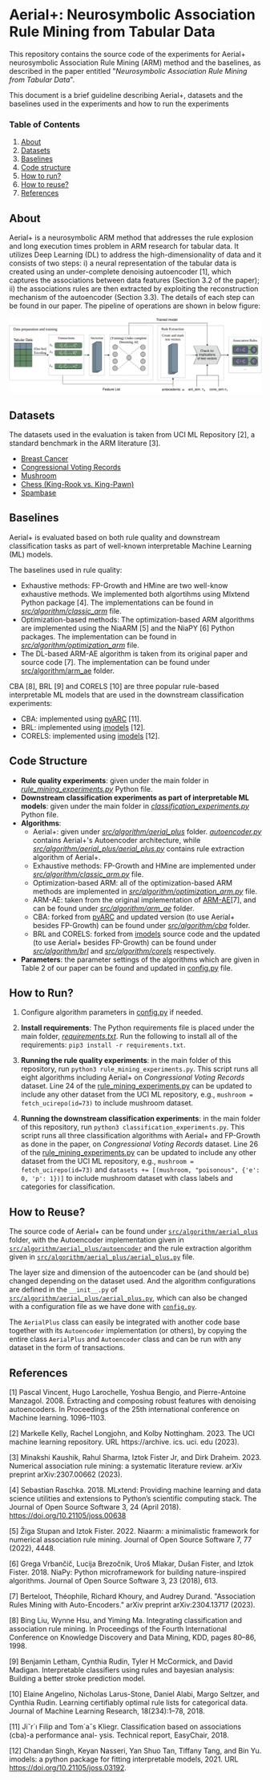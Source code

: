 # Aerial+: Neurosymbolic Association Rule Mining from Tabular Data

This repository contains the source code of the experiments for Aerial+ neurosymbolic Association Rule Mining (ARM)
method and the baselines, as described in the paper entitled "_Neurosymbolic Association Rule Mining from Tabular
Data_".

This document is a brief guideline describing Aerial+, datasets and the baselines used in the experiments
and how to run the experiments

### Table of Contents

1. [About](#about)
2. [Datasets](#datasets)
3. [Baselines](#baselines)
4. [Code structure](#code-structure)
5. [How to run?](#how-to-run)
6. [How to reuse?](#how-to-reuse)
7. [References](#references)

## About

Aerial+ is a neurosymbolic ARM method that addresses the rule explosion and long execution times problem in ARM research
for tabular data. It utilizes Deep Learning (DL) to address the high-dimensionality of data and it consists of two
steps: i) a neural representation of the tabular data is created using an under-complete denoising autoencoder [1],
which captures the associations between data features (Section 3.2 of the paper); ii) the associations rules are then
extracted by exploiting the reconstruction mechanism of the autoencoder (Section 3.3). The details of
each step can be found in our paper. The pipeline of operations are shown in below figure:

![Aerial+ Rule Extraction Pipeline](pipeline.png)

## Datasets

The datasets used in the evaluation is taken from UCI ML Repository [2], a standard benchmark in the
ARM literature [3].

- [Breast Cancer](https://archive.ics.uci.edu/dataset/14/breast+cancer)
- [Congressional Voting Records](https://archive.ics.uci.edu/dataset/105/congressional+voting+records)
- [Mushroom](https://archive.ics.uci.edu/dataset/73/mushroom)
- [Chess (King-Rook vs. King-Pawn)](https://archive.ics.uci.edu/dataset/22/chess+king+rook+vs+king+pawn)
- [Spambase](https://archive.ics.uci.edu/dataset/94/spambase)

## Baselines

Aerial+ is evaluated based on both rule quality and downstream classification tasks as part of well-known
interpretable Machine Learning (ML) models.

The baselines used in rule quality:

- Exhaustive methods: FP-Growth and HMine are two well-know exhaustive methods. We implemented both
  algortihms using Mlxtend Python package [4]. The implementations can be found in
  [_src/algorithm/classic_arm_](src/algorithm/classic_arm.py) file.
- Optimization-based methods: The optimization-based ARM algorithms are implemented using the NiaARM [5]
  and the NiaPY [6] Python packages. The implementation can be found in
  [_src/algorithm/optimization_arm_](src/algorithm/optimization_arm.py) file.
- The DL-based ARM-AE algorithm is taken from its original paper and source code [7]. The implementation
  can be found under [src/algorithm/arm_ae](src/algorithm/arm_ae) folder.

CBA [8], BRL [9] and CORELS [10] are three popular rule-based interpretable ML models that are used in
the downstream classification experiments:

- CBA: implemented using [pyARC](https://github.com/jirifilip/pyARC) [11].
- BRL: implemented using [imodels](https://github.com/csinva/imodels) [12].
- CORELS: implemented using [imodels](https://github.com/csinva/imodels) [12].

## Code Structure

- **Rule quality experiments**: given under the main folder in [
  _rule_mining_experiments.py_](rule_mining_experiments.py)
  Python file.
- **Downstream classification experiments as part of interpretable ML models**: given under the main folder in
  [_classification_experiments.py_](classification_experiments.py) Python file.
- **Algorithms**:
    - Aerial+: given under [_src/algorithm/aerial_plus_](src/algorithm/aerial_plus) folder. [
      _autoencoder.py_](src/algorithm/aerial_plus/autoencoder.py)
      contains Aerial+'s Autoencoder architecture, while [
      _src/algorithm/aerial_plus/aerial_plus.py_](src/algorithm/aerial_plus/aerial_plus.py)
      contains rule extraction algorithm of Aerial+.
    - Exhaustive methods: FP-Growth and HMine are implemented under
      [_src/algorithm/classic_arm.py_](src/algorithm/classic_arm.py) file.
    - Optimization-based ARM: all of the optimization-based ARM methods are implemented in [
      _src/algorithm/optimization_arm.py_](src/algorithm/optimization_arm.py) file.
    - ARM-AE: taken from the original implementation of [ARM-AE](https://github.com/TheophileBERTELOOT/ARM-AE)[7], and
      can
      be found under [_src/algorithm/arm_ae_](src/algorithm/arm_ae) folder.
    - CBA: forked from [pyARC](https://github.com/jirifilip/pyARC) and updated version (to use Aerial+ besides
      FP-Growth)
      can be found under [_src/algorithm/cba_](src/algorithm/cba) folder.
    - BRL and CORELS: forked from [imodels](https://github.com/csinva/imodels) source code and the updated (to use
      Aerial+ besides FP-Growth)
      can be found under [_src/algorithm/brl_](src/algorithm/brl) and [_src/algorithm/corels_](src/algorithm/corels)
      respectively.
- **Parameters**: the parameter settings of the algorithms which are given in Table 2 of our paper can be found and
  updated
  in [config.py](config.py) file.

## How to Run?

1. Configure algorithm parameters in [config.py](config.py) if needed.

2. **Install requirements**: The Python requirements file is placed under the main folder, [_requirements.txt_](requirements.txt).
   Run the following to install all of the requirements: `pip3 install -r requirements.txt`.

3. **Running the rule quality experiments**: in the main folder of this repository, run `python3 rule_mining_experiments.py`.
This script runs all eight algorithms including Aerial+ on _Congressional Voting Records_ dataset. Line 24 of the 
[rule_mining_experiments.py](rule_mining_experiments.py) can be updated to include any other dataset from the UCI ML repository,
e.g., `mushroom = fetch_ucirepo(id=73)` to include mushroom dataset.
4. **Running the downstream classification experiments**: in the main folder of this repository, run `python3 classification_experiments.py`.
This script runs all three classification algorithms with Aerial+ and FP-Growth as done in the paper, on _Congressional Voting Records_ dataset. 
Line 26 of the [rule_mining_experiments.py](rule_mining_experiments.py) can be updated to include any other dataset from the UCI ML repository,
e.g., `mushroom = fetch_ucirepo(id=73)` and `datasets += [(mushroom, "poisonous", {'e': 0, 'p': 1})]` to include mushroom dataset
with class labels and categories for classification.

## How to Reuse?

The source code of Aerial+ can be found under [`src/algorithm/aerial_plus`](src/algorithm/aerial_plus) folder, with the 
Autoencoder  implementation given in [`src/algorithm/aerial_plus/autoencoder`](src/algorithm/aerial_plus/autoencoder.py) 
and the rule extraction algorithm given in [`src/algorithm/aerial_plus/aerial_plus.py`](src/algorithm/aerial_plus/aerial_plus.py) file.

The layer size and dimension of the autoencoder can be (and should be) changed depending on the dataset used. And the algorithm
configurations are defined in the `__init__.py` of [`src/algorithm/aerial_plus/aerial_plus.py`](src/algorithm/aerial_plus/aerial_plus.py),
which can also be changed with a configuration file as we have done with [`config.py`](config.py).

The `AerialPlus` class can easily be integrated with another code base together with its `Autoencoder` implementation (or others),
by copying the entire class `AerialPlus` and `Autoencoder` class and can be run with any dataset in the form of transactions.

## References

[1] Pascal Vincent, Hugo Larochelle, Yoshua Bengio, and Pierre-Antoine Manzagol. 2008. Extracting and composing robust
features with denoising autoencoders. In Proceedings of the 25th international conference on Machine learning.
1096–1103.

[2] Markelle Kelly, Rachel Longjohn, and Kolby Nottingham. 2023. The UCI machine learning repository.
URL https://archive. ics. uci. edu (2023).

[3] Minakshi Kaushik, Rahul Sharma, Iztok Fister Jr, and Dirk Draheim. 2023. Numerical association rule mining: a
systematic literature review. arXiv preprint arXiv:2307.00662 (2023).

[4] Sebastian Raschka. 2018. MLxtend: Providing machine learning and data science utilities and extensions to Python’s
scientific computing stack. The Journal of Open Source Software 3, 24 (April 2018). https://doi.org/10.21105/joss.00638

[5] Žiga Stupan and Iztok Fister. 2022. Niaarm: a minimalistic framework for numerical association rule mining. Journal
of Open Source Software 7, 77 (2022), 4448.

[6] Grega Vrbančič, Lucija Brezočnik, Uroš Mlakar, Dušan Fister, and Iztok Fister. 2018. NiaPy: Python microframework
for building nature-inspired algorithms. Journal of Open Source Software 3, 23 (2018), 613.

[7] Berteloot, Théophile, Richard Khoury, and Audrey Durand. "Association Rules Mining with Auto-Encoders." arXiv
preprint arXiv:2304.13717 (2023).

[8] Bing Liu, Wynne Hsu, and Yiming Ma. Integrating classification and association rule
mining. In Proceedings of the Fourth International Conference on Knowledge Discovery
and Data Mining, KDD, pages 80–86, 1998.

[9] Benjamin Letham, Cynthia Rudin, Tyler H McCormick, and David Madigan. Interpretable
classifiers using rules and bayesian analysis: Building a better stroke prediction model.

[10] Elaine Angelino, Nicholas Larus-Stone, Daniel Alabi, Margo Seltzer, and Cynthia Rudin.
Learning certifiably optimal rule lists for categorical data. Journal of Machine Learning
Research, 18(234):1–78, 2018.

[11] Jiˇr´ı Filip and Tom´aˇs Kliegr. Classification based on associations (cba)-a performance anal-
ysis. Technical report, EasyChair, 2018.

[12] Chandan Singh, Keyan Nasseri, Yan Shuo Tan, Tiffany Tang, and Bin Yu. imodels: a python
package for fitting interpretable models, 2021. URL https://doi.org/10.21105/joss.03192.